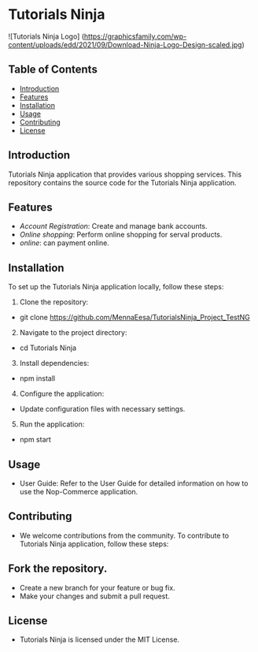 # Tutorials Ninja

![Tutorials Ninja Logo] (https://graphicsfamily.com/wp-content/uploads/edd/2021/09/Download-Ninja-Logo-Design-scaled.jpg)

## Table of Contents

- [Introduction](#introduction)
- [Features](#features)
- [Installation](#installation)
- [Usage](#usage)
- [Contributing](#contributing)
- [License](#license)

## Introduction

Tutorials Ninja application that provides various shopping services. This repository contains the source code for the Tutorials Ninja application.

## Features

- *Account Registration*: Create and manage bank accounts.
- *Online shopping*: Perform online shopping for serval products.
- *online*: can payment online.


## Installation

To set up the Tutorials Ninja application locally, follow these steps:

1. Clone the repository:
*   git clone https://github.com/MennaEesa/TutorialsNinja_Project_TestNG
2. Navigate to the project directory:
*   cd Tutorials Ninja
3. Install dependencies:
*   npm install
4. Configure the application:

* Update configuration files with necessary settings.
5. Run the application:
*   npm start

## Usage
* User Guide: Refer to the User Guide for detailed information on how to use the Nop-Commerce application.

## Contributing
* We welcome contributions from the community. To contribute to Tutorials Ninja application, follow these steps:

## Fork the repository.
* Create a new branch for your feature or bug fix.
* Make your changes and submit a pull request.

## License
* Tutorials Ninja is licensed under the MIT License.

